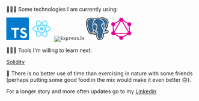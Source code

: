 👨🏽‍🔧 Some technologies I am currently using: <br>

<code><img height="60" alt="Typescript" src="https://raw.githubusercontent.com/github/explore/80688e429a7d4ef2fca1e82350fe8e3517d3494d/topics/typescript/typescript.png"></code>
<code><img height="60" alt="React" src="https://raw.githubusercontent.com/github/explore/80688e429a7d4ef2fca1e82350fe8e3517d3494d/topics/react/react.png"></code>
<code><img height="60" alt="ExpressJs" src="https://d33wubrfki0l68.cloudfront.net/8236d24ee56bc4850deb8943cf27646110405a99/0d40c/img/expressjs.png"></code>
<code><img height="60" alt="postgresql" src="https://raw.githubusercontent.com/github/explore/80688e429a7d4ef2fca1e82350fe8e3517d3494d/topics/postgresql/postgresql.png"></code>
<code><img height="60" alt="graphql" src="https://raw.githubusercontent.com/github/explore/80688e429a7d4ef2fca1e82350fe8e3517d3494d/topics/graphql/graphql.png"></code>

👨🏽‍🔬 Tools I'm willing to learn next: <br>
 
[Solidity](https://docs.soliditylang.org/) 

🌳  There is no better use of time than exercising in nature with some friends (perhaps putting some good food in the mix would make it even better 🙃).

For a longer story and more often updates go to my [Linkedin](https://www.linkedin.com/in/nicolas-lopez-diez/)
